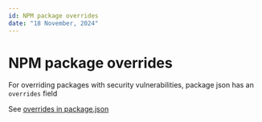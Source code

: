 ```yaml
---
id: NPM package overrides
date: "18 November, 2024"
---
```


# NPM package overrides

For overriding packages with security vulnerabilities, package json has an `overrides` field

See [overrides in package.json](https://docs.npmjs.com/cli/v10/configuring-npm/package-json?v=true#overrides)
